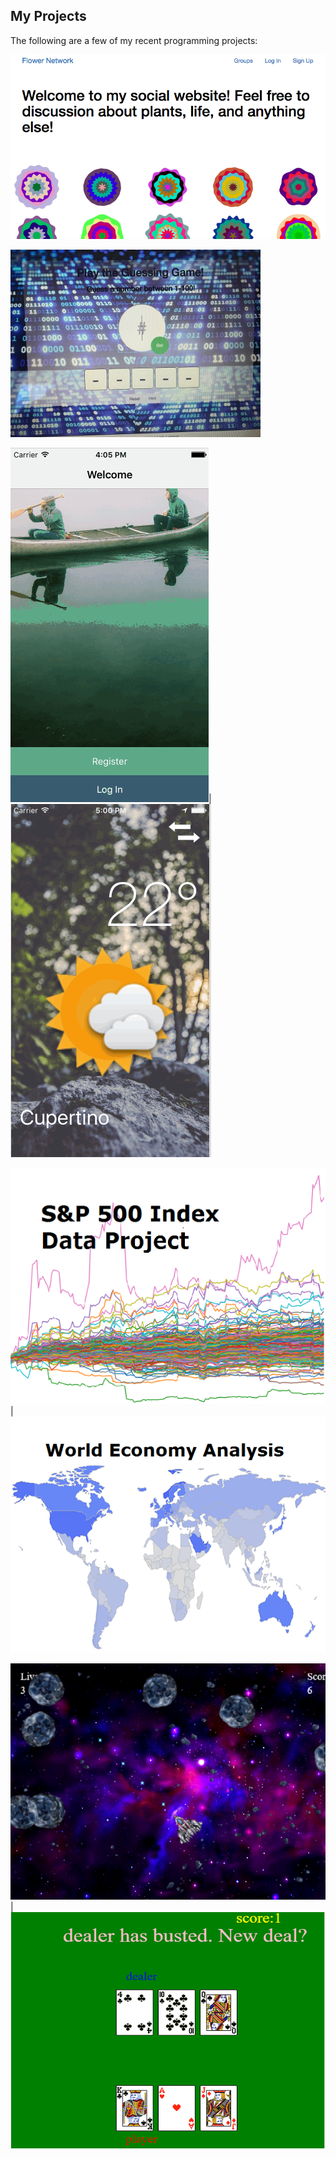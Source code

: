 ## My Projects

The following are a few of my recent programming projects:


[![](assets/flowernetwork.png)](https://pearlmiumiu.pythonanywhere.com)

[![](assets/guessANum.JPG)](https://github.com/pearlmiumiu/GuessingGame)

[![](assets/FlashChat.png)](https://github.com/pearlmiumiu/personal-chat-app)|[![](assets/weather.png)](https://github.com/pearlmiumiu/Weather-APP)

[![](assets/spx500.png)](https://github.com/pearlmiumiu/spx500_data_project)|[![](assets/world.png)](https://github.com/pearlmiumiu/world_economic_data_analysis)

[![](assets/space_ship.png)](http://www.codeskulptor.org/#user42_rpXmgbVwPN_1.py)|[![](assets/blackjack.png)](http://www.codeskulptor.org/#user42_4Zo1t6ZnSe_0.py)
